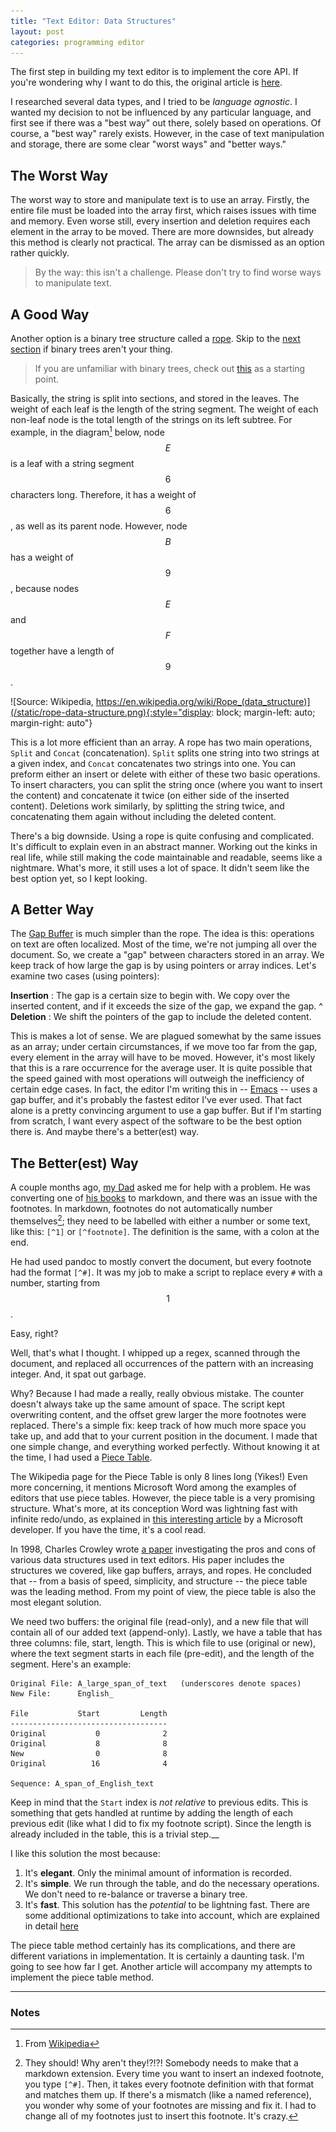 ```yaml
---
title: "Text Editor: Data Structures"
layout: post
categories: programming editor
---
```


The first step in building my text editor is to implement the core API. If you're wondering why I want to do this, the original article is [here](/programming/2017/09/22/the-text-editor/).  

I researched several data types, and I tried to be *language agnostic*. I wanted my decision to not be influenced by any particular language, and first see if there was a "best way" out there, solely based on operations. Of course, a "best way" rarely exists. However, in the case of text manipulation and storage, there are some clear "worst ways" and "better ways." 

## The Worst Way

The worst way to store and manipulate text is to use an array. Firstly, the entire file must be loaded into the array first, which raises issues with time and memory. Even worse still, every insertion and deletion requires each element in the array to be moved. There are more downsides, but already this method is clearly not practical. The array can be dismissed as an option rather quickly.

> By the way: this isn't a challenge. Please don't try to find worse ways to manipulate text.

## A Good Way

Another option is a binary tree structure called a [rope](https://en.wikipedia.org/wiki/Rope_(data_structure)). Skip to the [next section](#a-rope) if binary trees aren't your thing.

> If you are unfamiliar with binary trees, check out [this](https://en.wikipedia.org/wiki/Binary_tree) as a starting point.

Basically, the string is split into sections, and stored in the leaves. The weight of each leaf is the length of the string segment. The weight of each non-leaf node is the total length of the strings on its left subtree. For example, in the diagram[^1] below, node $$E$$ is a leaf with a string segment $$6$$ characters long. Therefore, it has a weight of $$6$$, as well as its parent node. However, node $$B$$ has a weight of $$9$$, because nodes $$E$$ and $$F$$ together have a length of $$9$$.

![Source: Wikipedia, https://en.wikipedia.org/wiki/Rope_(data_structure)](/static/rope-data-structure.png){:style="display: block; margin-left: auto; margin-right: auto"}


This is a lot more efficient than an array. A rope has two main operations, `Split` and `Concat` (concatenation). `Split` splits one string into two strings at a given index, and `Concat` concatenates two strings into one. You can preform either an insert or delete with either of these two basic operations. To insert characters, you can split the string once (where you want to insert the content) and concatenate it twice (on either side of the inserted content). Deletions work similarly, by splitting the string twice, and concatenating them again without including the deleted content.  

There's a big downside. Using a rope is quite confusing and complicated. It's difficult to explain even in an abstract manner. Working out the kinks in real life, while still making the code maintainable and readable, seems like a nightmare. What's more, it still uses a lot of space. It didn't seem like the best option yet, so I kept looking.

## A Better Way

The [Gap Buffer](https://en.wikipedia.org/wiki/Gap_buffer) is much simpler than the rope. The idea is this: operations on text are often localized. Most of the time, we're not jumping all over the document. So, we create a "gap" between characters stored in an array. We keep track of how large the gap is by using pointers or array indices. Let's examine two cases (using pointers):  

**Insertion**
: The gap is a certain size to begin with. We copy over the inserted content, and if it exceeds the size of the gap, we expand the gap.
^
**Deletion**
: We shift the pointers of the gap to include the deleted content.  

This is makes a lot of sense. We are plagued somewhat by the same issues as an array; under certain circumstances, if we move too far from the gap, every element in the array will have to be moved. However, it's most likely that this is a rare occurrence for the average user. It is quite possible that the speed gained with most operations will outweigh the inefficiency of certain edge cases. In fact, the editor I'm writing this in -- [Emacs](https://www.gnu.org/software/emacs/) -- uses a gap buffer, and it's probably the fastest editor I've ever used. That fact alone is a pretty convincing argument to use a gap buffer. But if I'm starting from scratch, I want every aspect of the software to be the best option there is. And maybe there's a better(est) way.

## The Better(est) Way

A couple months ago, [my Dad](https://www.rosslaird.com/) asked me for help with a problem. He was converting one of [his books](https://www.rosslaird.com/stones-throw/) to markdown, and there was an issue with the footnotes. In markdown, footnotes do not automatically number themselves[^2]; they need to be labelled with either a number or some text, like this: `[^1]` or `[^footnote]`. The definition is the same, with a colon at the end.  

He had used pandoc to mostly convert the document, but every footnote had the format `[^#]`. It was my job to make a script to replace every `#` with a number, starting from $$1$$.  

Easy, right?  

Well, that's what I thought. I whipped up a regex, scanned through the document, and replaced all occurrences of the pattern with an increasing integer. And, it spat out garbage.  

Why? Because I had made a really, really obvious mistake. The counter doesn't always take up the same amount of space. The script kept overwriting content, and the offset grew larger the more footnotes were replaced. There's a simple fix: keep track of how much more space you take up, and add that to your current position in the document. I made that one simple change, and everything worked perfectly. Without knowing it at the time, I had used a [Piece Table](https://en.wikipedia.org/wiki/Piece_table).  

The Wikipedia page for the Piece Table is only 8 lines long (Yikes!) Even more concerning, it mentions Microsoft Word among the examples of editors that use piece tables. However, the piece table is a very promising structure. What's more, at its conception Word was lightning fast with infinite redo/undo, as explained in [this interesting article](https://web.archive.org/web/20160308183811/http://1017.songtrellisopml.com/whatsbeenwroughtusingpiecetables) by a Microsoft developer. If you have the time, it's a cool read.  

In 1998, Charles Crowley wrote [a paper](https://www.cs.unm.edu/~crowley/papers/sds.pdf) investigating the pros and cons of various data structures used in text editors. His paper includes the structures we covered, like gap buffers, arrays, and ropes. He concluded that -- from a basis of speed, simplicity, and structure -- the piece table was the leading method. From my point of view, the piece table is also the most elegant solution.  

We need two buffers: the original file (read-only), and a new file that will contain all of our added text (append-only). Lastly, we have a table that has three columns: file, start, length. This is which file to use (original or new), where the text segment starts in each file (pre-edit), and the length of the segment. Here's an example:  

    Original File: A_large_span_of_text   (underscores denote spaces)
	New File:      English_
	
	File           Start         Length
	-----------------------------------
	Original           0              2
	Original           8              8
	New                0              8
	Original          16              4
	
	Sequence: A_span_of_English_text
	
Keep in mind that the `Start` index is *not relative* to previous edits. This is something that gets handled at runtime by adding the length of each previous edit (like what I did to fix my footnote script). Since the length is already included in the table, this is a trivial step.__

I like this solution the most because:

1. It's **elegant**. Only the minimal amount of information is recorded. 
2. It's **simple**. We run through the table, and do the necessary operations. We don't need to re-balance or traverse a binary tree.
3. It's **fast**. This solution has the *potential* to be lightning fast. There are some additional optimizations to take into account, which are explained in detail [here](http://www.catch22.net/tuts/piece-chains)

The piece table method certainly has its complications, and there are different variations in implementation. It is certainly a daunting task. I'm going to see how far I get. Another article will accompany my attempts to implement the piece table method.

---

### Notes

[^1]: From [Wikipedia](https://en.wikipedia.org/wiki/Rope_(data_structure))
[^2]: They should! Why aren't they!?!?! Somebody needs to make that a markdown extension. Every time you want to insert an indexed footnote, you type `[^#]`. Then, it takes every footnote definition with that format and matches them up. If there's a mismatch (like a named reference), you wonder why some of your footnotes are missing and fix it. I had to change all of my footnotes just to insert this footnote. It's crazy. 
